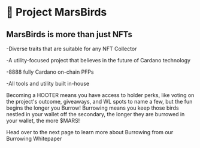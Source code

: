 # 🚀 Project MarsBirds

## MarsBirds is more than just NFTs



\-Diverse traits that are suitable for any NFT Collector

\-A utility-focused project that believes in the future of Cardano technology

\-8888 fully Cardano on-chain PFPs

\-All tools and utility built in-house

Becoming a HOOTER means you have access to holder perks, like voting on the project's outcome, giveaways, and WL spots to name a few, but the fun begins the longer you Burrow! Burrowing means you keep those birds nestled in your wallet off the secondary, the longer they are burrowed in your wallet, the more $MARS!



Head over to the next page to learn more about Burrowing from our Burrowing Whitepaper
